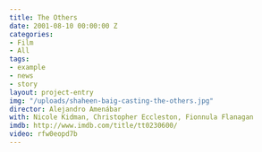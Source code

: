 ```yaml
---
title: The Others
date: 2001-08-10 00:00:00 Z
categories:
- Film
- All
tags:
- example
- news
- story
layout: project-entry
img: "/uploads/shaheen-baig-casting-the-others.jpg"
director: Alejandro Amenábar
with: Nicole Kidman, Christopher Eccleston, Fionnula Flanagan
imdb: http://www.imdb.com/title/tt0230600/
video: rfw0eopd7b
---
```


